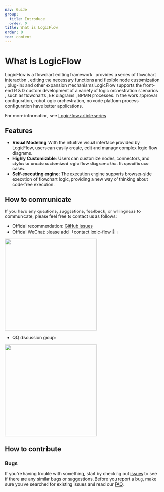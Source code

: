 ```yaml
---
nav: Guide
group:
  title: Introduce
  order: 0
title: What is LogicFlow
order: 0
toc: content
---
```


# What is LogicFlow

LogicFlow is a flowchart editing framework , provides a series of flowchart interaction , editing the necessary functions and flexible node customization , plug-ins and other expansion mechanisms.LogicFlow supports the front-end R & D custom development of a variety of logic orchestration scenarios , such as flowcharts , ER diagrams , BPMN processes. In the work approval configuration, robot logic orchestration, no code platform process configuration have better applications.

For more information, see [LogicFlow article series](/en-US/article/article01)

## Features

- **Visual Modeling**: With the intuitive visual interface provided by LogicFlow, users can easily create, edit and manage complex logic flow diagrams.
- **Highly Customizable**: Users can customize nodes, connectors, and styles to create customized logic flow diagrams that fit specific use cases.
- **Self-executing engine**: The execution engine supports browser-side execution of flowchart logic, providing a new way of thinking about code-free execution.

## How to communicate

If you have any questions, suggestions, feedback, or willingness to communicate, please feel free to contact us as follows:

- Official recommendation: [GitHub issues](https://github.com/didi/LogicFlow/issues)
- Official WeChat: please add 「contact logic-flow 👨 」

<div>
  <img data-type="dingtalk" src="https://cdn.jsdelivr.net/gh/Logic-Flow/static@latest/assets/wechat.png" width="300" />
</div>

- QQ discussion group:

<div>
  <img data-type="dingtalk" src="https://github.com/didi/LogicFlow/assets/56008486/21c81c1d-e00a-45e0-a710-709d1ba89a8b" width="300" />
</div>

## How to contribute

### Bugs
If you're having trouble with something, start by checking out [issues](https://github.com/didi/LogicFlow/issues) to see if there are any similar bugs or suggestions. Before you report a bug, make sure you've searched for existing issues and read our [FAQ](https://github.com/didi/LogicFlow/discussions).

<!-- ### Code of Conduct

### Join the community -->
